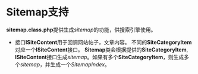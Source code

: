 # Sitemap支持
**sitemap.class.php**提供生成*sitemap*的功能，供搜索引擎使用。
* 接口**ISiteContent**用于回调网站帖子，文章内容。
不同的**SiteCategoryItem**对应一个**ISiteContent**接口。
**Sitemap**类会根据提供的**SiteCategoryItem**, **ISiteContent**接口生成*sitemap*。如果有多个**SiteCategoryItem**，则生成多个*sitemap*，并生成一个*SitemapIndex*。